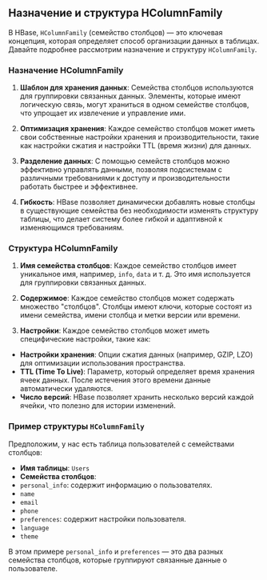 ## Назначение и структура HColumnFamily

В HBase, `HColumnFamily` (семейство столбцов) — это ключевая концепция, которая определяет способ организации данных в таблицах. Давайте подробнее рассмотрим назначение и структуру `HColumnFamily`.

### Назначение HColumnFamily

1. **Шаблон для хранения данных**: Семейства столбцов используются для группировки связанных данных. Элементы, которые имеют логическую связь, могут храниться в одном семействе столбцов, что упрощает их извлечение и управление ими.

2. **Оптимизация хранения**: Каждое семейство столбцов может иметь свои собственные настройки хранения и производительности, такие как настройки сжатия и настройки TTL (время жизни) для данных.

3. **Разделение данных**: С помощью семейств столбцов можно эффективно управлять данными, позволяя подсистемам с различными требованиями к доступу и производительности работать быстрее и эффективнее.

4. **Гибкость**: HBase позволяет динамически добавлять новые столбцы в существующие семейства без необходимости изменять структуру таблицы, что делает систему более гибкой и адаптивной к изменяющимся требованиям.

### Структура HColumnFamily

1. **Имя семейства столбцов**: Каждое семейство столбцов имеет уникальное имя, например, `info`, `data` и т. д. Это имя используется для группировки связанных данных.

2. **Содержимое**: Каждое семейство столбцов может содержать множество "столбцов". Столбцы имеют ключи, которые состоят из имени семейства, имени столбца и метки версии или времени.

3. **Настройки**: Каждое семейство столбцов может иметь специфические настройки, такие как:
- **Настройки хранения**: Опции сжатия данных (например, GZIP, LZO) для оптимизации использования пространства.
- **TTL (Time To Live)**: Параметр, который определяет время хранения ячеек данных. После истечения этого времени данные автоматически удаляются.
- **Число версий**: HBase позволяет хранить несколько версий каждой ячейки, что полезно для истории изменений.

### Пример структуры `HColumnFamily`

Предположим, у нас есть таблица пользователей с семействами столбцов:

- **Имя таблицы**: `Users`
- **Семейства столбцов**:
- `personal_info`: содержит информацию о пользователях.
- `name`
- `email`
- `phone`
- `preferences`: содержит настройки пользователя.
- `language`
- `theme`

В этом примере `personal_info` и `preferences` — это два разных семейства столбцов, которые группируют связанные данные о пользователе.